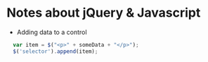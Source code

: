 # Notes about jQuery & Javascript
- Adding data to a control
```javascript
  var item = $("<p>" + someData + "</p>");
  $('selector').append(item);
```
